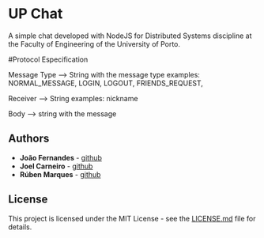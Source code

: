 # UP Chat

A simple chat developed with NodeJS for Distributed Systems discipline at the Faculty of Engineering of the University of Porto.

#Protocol Especification

<Message Type> <ReceiverID> <CLRF> <Body>

Message Type --> String with the message type
examples: NORMAL_MESSAGE, LOGIN, LOGOUT, FRIENDS_REQUEST, 

Receiver --> String
examples: nickname

Body --> string with the message


## Authors

* **João Fernandes** - [github](https://github.com/ojoaofernandes)
* **Joel Carneiro** - [github](https://github.com/jolasman)
* **Rúben Marques** - [github](https://github.com/zabrn)

## License

This project is licensed under the MIT License - see the [LICENSE.md](LICENSE.md) file for details.

